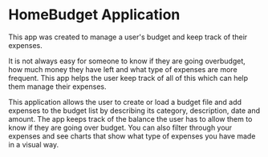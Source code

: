 # HomeBudget Application

This app was created to manage a user's budget and keep track of their expenses.

It is not always easy for someone to know if they are going overbudget, how much money they have left and what type of expenses are more frequent. This app helps the user keep track of all of this which can help them manage their expenses.

This application allows the user to create or load a budget file and add expenses to the budget list by describing its category, description, date and amount. The app keeps track of the balance the user has to allow them to know if they are going over budget. You can also filter through your expenses and see charts that show what type of expenses you have made in a visual way.